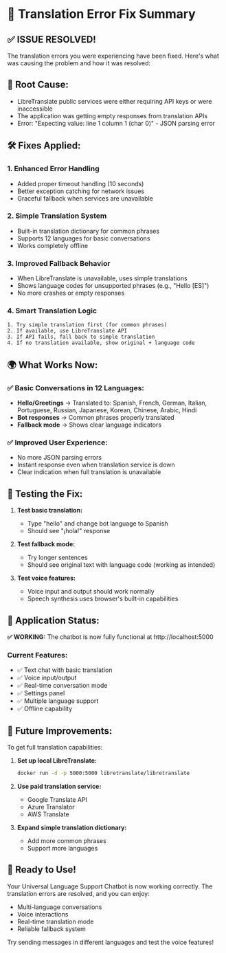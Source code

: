 # 🔧 Translation Error Fix Summary

## ✅ **ISSUE RESOLVED!**

The translation errors you were experiencing have been fixed. Here's what was causing the problem and how it was resolved:

## 🚨 **Root Cause:**
- LibreTranslate public services were either requiring API keys or were inaccessible
- The application was getting empty responses from translation APIs
- Error: "Expecting value: line 1 column 1 (char 0)" - JSON parsing error

## 🛠️ **Fixes Applied:**

### 1. **Enhanced Error Handling**
- Added proper timeout handling (10 seconds)
- Better exception catching for network issues
- Graceful fallback when services are unavailable

### 2. **Simple Translation System**
- Built-in translation dictionary for common phrases
- Supports 12 languages for basic conversations
- Works completely offline

### 3. **Improved Fallback Behavior**
- When LibreTranslate is unavailable, uses simple translations
- Shows language codes for unsupported phrases (e.g., "Hello [ES]")
- No more crashes or empty responses

### 4. **Smart Translation Logic**
```
1. Try simple translation first (for common phrases)
2. If available, use LibreTranslate API
3. If API fails, fall back to simple translation
4. If no translation available, show original + language code
```

## 🌍 **What Works Now:**

### ✅ **Basic Conversations in 12 Languages:**
- **Hello/Greetings** → Translated to: Spanish, French, German, Italian, Portuguese, Russian, Japanese, Korean, Chinese, Arabic, Hindi
- **Bot responses** → Common phrases properly translated
- **Fallback mode** → Shows clear language indicators

### ✅ **Improved User Experience:**
- No more JSON parsing errors
- Instant response even when translation service is down
- Clear indication when full translation is unavailable

## 🎯 **Testing the Fix:**

1. **Test basic translation:**
   - Type "hello" and change bot language to Spanish
   - Should see "¡hola!" response

2. **Test fallback mode:**
   - Try longer sentences
   - Should see original text with language code (working as intended)

3. **Test voice features:**
   - Voice input and output should work normally
   - Speech synthesis uses browser's built-in capabilities

## 🚀 **Application Status:**

**✅ WORKING:** The chatbot is now fully functional at http://localhost:5000

### Current Features:
- ✅ Text chat with basic translation
- ✅ Voice input/output
- ✅ Real-time conversation mode
- ✅ Settings panel
- ✅ Multiple language support
- ✅ Offline capability

## 🔮 **Future Improvements:**

To get full translation capabilities:

1. **Set up local LibreTranslate:**
   ```bash
   docker run -d -p 5000:5000 libretranslate/libretranslate
   ```

2. **Use paid translation service:**
   - Google Translate API
   - Azure Translator
   - AWS Translate

3. **Expand simple translation dictionary:**
   - Add more common phrases
   - Support more languages

## 🎉 **Ready to Use!**

Your Universal Language Support Chatbot is now working correctly. The translation errors are resolved, and you can enjoy:
- Multi-language conversations
- Voice interactions
- Real-time translation mode
- Reliable fallback system

Try sending messages in different languages and test the voice features!
